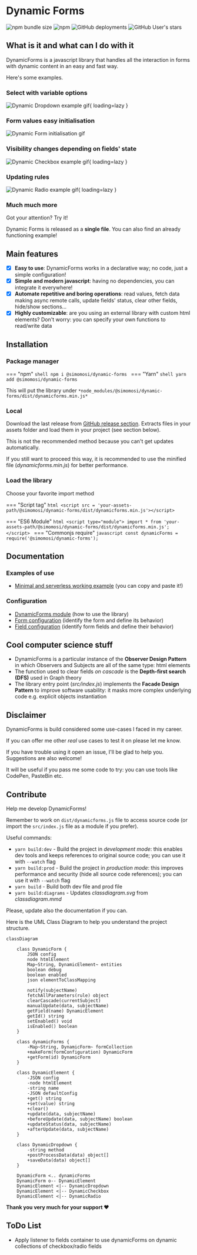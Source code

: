 # Dynamic Forms
![npm bundle size](https://img.shields.io/bundlephobia/min/@simomosi/dynamic-forms)
![npm](https://img.shields.io/npm/v/@simomosi/dynamic-forms)
![GitHub deployments](https://img.shields.io/github/deployments/simomosi/dynamic-forms/github-pages)
![GitHub User's stars](https://img.shields.io/github/stars/simomosi?style=social)

## What is it and what can I do with it
DynamicForms is a javascript library that handles all the interaction in forms with dynamic content in an easy and fast way.

Here's some examples.

### Select with variable options

![Dynamic Dropdown example gif](./imgs/dynamic-dropdown.gif){ loading=lazy }

### Form values easy initialisation

![Dynamic Form initialisation gif](./imgs/initialisation.gif)

### Visibility changes depending on fields' state

![Dynamic Checkbox example gif](./imgs/dynamic-checkbox.gif){ loading=lazy }

### Updating rules

![Dynamic Radio example gif](./imgs/dynamic-radio.gif){ loading=lazy }

### Much much more
Got your attention? Try it!

Dynamic Forms is released as a **single file**. You can also find an already functioning example!

## Main features
- [x] **Easy to use**: DynamicForms works in a declarative way; no code, just a simple configuration!
- [x] **Simple and modern javascript**: having no dependencies, you can integrate it everywhere!
- [x] **Automate repetitive and boring operations**: read values, fetch data making async remote calls, update fields' status, clear other fields, hide/show sections...
- [x] **Highly customizable**: are you using an external library with custom html elements? Don't worry: you can specify your own functions to read/write data

## Installation
### Package manager

=== "npm"
    ```shell
    npm i @simomosi/dynamic-forms
    ```
=== "Yarn"
    ```shell
    yarn add @simomosi/dynamic-forms
    ```

This will put the library under `*node_modules/@simomosi/dynamic-forms/dist/dynamicforms.min.js*`

### Local
Download the last release from [GitHub release section](https://github.com/simomosi/dynamic-forms/releases). Extracts files in your assets folder and load them in your project (see section below).

This is not the recommended method because you can't get updates automatically.

If you still want to proceed this way, it is recommended to use the minified file (*dynamicforms.min.js*) for better performance.

### Load the library
Choose your favorite import method

=== "Script tag"
    ```html
    <script src = 'your-assets-path/@simomosi/dynamic-forms/dist/dynamicforms.min.js'></script>
    ```

=== "ES6 Module"
    ```html
    <script type="module">
        import * from 'your-assets-path/@simomosi/dynamic-forms/dist/dynamicforms.min.js';
    </script>
    ```
=== "Commonjs require"
    ```javascript
    const dynamicForms = require('@simomosi/dynamic-forms');
    ```

## Documentation
### Examples of use

- [Minimal and serverless working example](./examples/minimal-example.md) (you can copy and paste it!)

### Configuration

- [DynamicForms module](./dynamic-forms-module.md) (how to use the library)
- [Form configuration](./configurations/form-configuration.md) (identify the form and define its behavior)
- [Field configuration](./configurations/field-configuration.md) (identify form fields and define their behavior)

## Cool computer science stuff
- DynamicForms is a particular instance of the **Observer Design Pattern** in which Observers and Subjects are all of the same type: html elements
- The function used to clear fields *on cascade* is the **Depth-first search (DFS)** used in Graph theory
- The library entry point (*src/index.js*) implements the **Facade Design Pattern** to improve software usability: it masks more complex underlying code e.g. explicit objects instantiation

## Disclaimer
DynamicForms is build considered some use-cases I faced in my career.

If you can offer me other *real* use cases to test it on please let me know.

If you have trouble using it open an issue, I'll be glad to help you. Suggestions are also welcome!

It will be useful if you pass me some code to try: you can use tools like CodePen, PasteBin etc.

## Contribute
Help me develop DynamicForms!

Remember to work on `dist/dynamicforms.js` file to access source code (or import the `src/index.js` file as a module if you prefer).

Useful commands:

- `yarn build:dev` - Build the project in *development mode*: this enables dev tools and keeps references to original source code; you can use it with `--watch` flag
- `yarn build:prod` - Build the project in *production mode*: this improves performance and security (hide all source code references); you can use it with `--watch` flag
- `yarn build` - Build both dev file and prod file
- `yarn build:diagrams` - Updates *classdiagram.svg* from *classdiagram.mmd*

Please, update also the documentation if you can.

Here is the UML Class Diagram to help you understand the project structure.

<!-- ![Class Diagram](./imgs/classdiagram.svg) -->
<!-- TODO: remove from assets if gh-deploy is ok -->

```mermaid
classDiagram

    class DynamicForm {
        JSON config
        node htmlElement
        Map~String, DynamicElement~ entities
        boolean debug
        boolean enabled
        json elementToClassMapping

        notify(subjectName)
        fetchAllParameters(rule) object
        clearCascade(currentSubject)
        manualUpdate(data, subjectName)
        getField(name) DynamicElement
        getId() string
        setEnabled() void
        isEnabled() boolean
    }

    class dynamicForms {
        -Map~String, DynamicForm~ formCollection
        +makeForm(formConfiguration) DynamicForm
        +getForm(id) DynamicForm
    }

    class DynamicElement {
        -JSON config
        -node htmlElement
        -string name
        -JSON defaultConfig
        +get() string
        +set(value) string
        +clear()
        +update(data, subjectName)
        +beforeUpdate(data, subjectName) boolean
        +updateStatus(data, subjectName)
        +afterUpdate(data, subjectName)
    }

    class DynamicDropdown {
        -string method
        +postProcessData(data) object[]
        +saveData(data) object[]
    }

    DynamicForm <.. dynamicForms
    DynamicForm o-- DynamicElement
    DynamicElement <|-- DynamicDropdown
    DynamicElement <|-- DynamicCheckbox
    DynamicElement <|-- DynamicRadio

```

**Thank you very much for your support ❤**

## ToDo List

- Apply listener to fields container to use dynamicForms on dynamic collections of checkbox/radio fields
